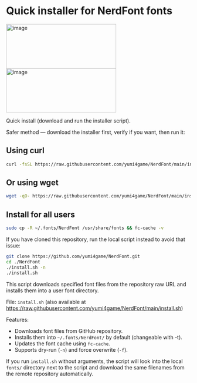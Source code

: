 # Quick installer for NerdFont fonts

<img width="300" height="120" alt="image" src="https://github.com/user-attachments/assets/f9cf19ac-e35c-4510-ab67-023bb5f304b6" /> <img width="300" height="120" alt="image" src="https://github.com/user-attachments/assets/2710c436-5495-42a9-a580-ec8396b496a2" />


Quick install (download and run the installer script).

Safer method — download the installer first, verify if you want, then run it:

## Using curl
```bash
curl -fsSL https://raw.githubusercontent.com/yumi4game/NerdFont/main/install.sh | bash -s --
```

## Or using wget
```bash
wget -qO- https://raw.githubusercontent.com/yumi4game/NerdFont/main/install.sh | bash -s --
```

## Install for all users
```bash
sudo cp -R ~/.fonts/NerdFont /usr/share/fonts && fc-cache -v
```

If you have cloned this repository, run the local script instead to avoid that issue:

```bash
git clone https://github.com/yumi4game/NerdFont.git
cd ./NerdFont
./install.sh -n
./install.sh
```

This script downloads specified font files from the repository raw URL and installs them into a user font directory.

File: `install.sh` (also available at https://raw.githubusercontent.com/yumi4game/NerdFont/main/install.sh)

Features:
- Downloads font files from GitHub repository.
- Installs them into `~/.fonts/NerdFont/` by default (changeable with -t).
- Updates the font cache using `fc-cache`.
- Supports dry-run (`-n`) and force overwrite (`-f`).

If you run `install.sh` without arguments, the script will look into the local `fonts/` directory
next to the script and download the same filenames from the remote repository automatically.

